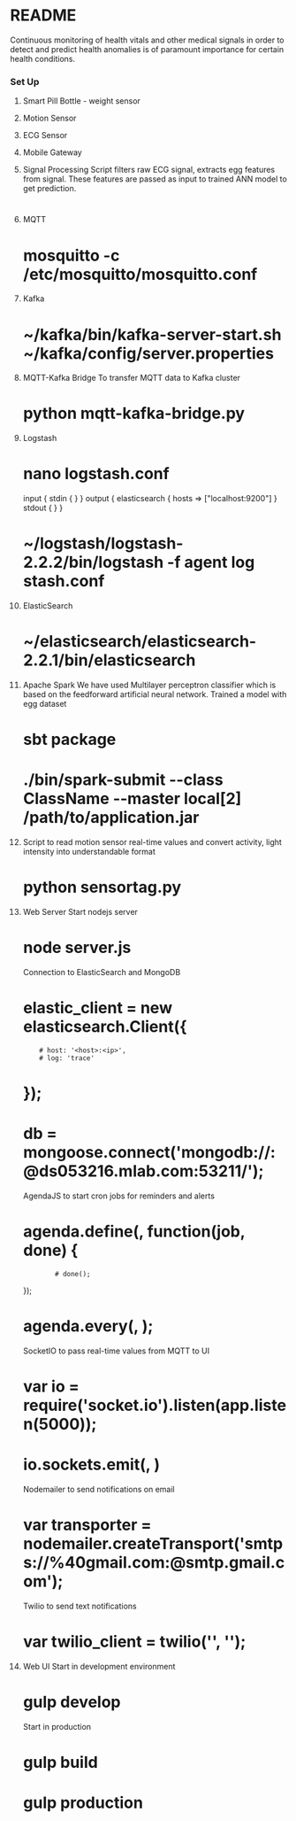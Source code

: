 # README #

Continuous monitoring of health vitals and other medical signals in order to detect and predict health anomalies is of paramount importance for certain health conditions. 

### Set Up ###

1. Smart Pill Bottle - weight sensor
2. Motion Sensor
3. ECG Sensor
4. Mobile Gateway
5. Signal Processing 
   Script filters raw ECG signal, extracts egg features from signal. These features are passed as input to trained ANN model to get prediction.
   # 


5. MQTT
   # mosquitto -c /etc/mosquitto/mosquitto.conf


6. Kafka
   # ~/kafka/bin/kafka-server-start.sh ~/kafka/config/server.properties


7. MQTT-Kafka Bridge
   To transfer MQTT data to Kafka cluster
   # python mqtt-kafka-bridge.py


8. Logstash
   # nano logstash.conf
     input { stdin { }
           }
     output {
            elasticsearch { hosts => ["localhost:9200"] } stdout { }
           }
    # ~/logstash/logstash-2.2.2/bin/logstash -f agent log stash.conf

9. ElasticSearch
   # ~/elasticsearch/elasticsearch-2.2.1/bin/elasticsearch


10. Apache Spark
    We have used Multilayer perceptron classifier which is based on the feedforward artificial neural network. Trained a model with egg dataset
    # sbt package 
    # ./bin/spark-submit --class ClassName --master local[2] /path/to/application.jar


11. Script to read motion sensor real-time values and convert activity, light intensity into understandable format
    # python sensortag.py

12. Web Server
    Start nodejs server 
      # node server.js


    Connection to ElasticSearch and MongoDB
    # elastic_client = new elasticsearch.Client({
            # host: '<host>:<ip>',
            # log: 'trace'
    # });
    # db = mongoose.connect('mongodb://<mlab-user>:<mlab-password>@ds053216.mlab.com:53211/<collection>');


    AgendaJS to start cron jobs for reminders and alerts
    # agenda.define(<job-name>, function(job, done) {
                # done();
      });
    # agenda.every(<time>, <job-name>);


    SocketIO to pass real-time values from MQTT to UI
    # var io = require('socket.io').listen(app.listen(5000));
    # io.sockets.emit(<topic-name>, <message>)


    Nodemailer to send notifications on email
    # var transporter = nodemailer.createTransport('smtps://<username>%40gmail.com:<password>@smtp.gmail.com');


    Twilio to send text notifications
    # var twilio_client = twilio('<accountId>', '<authenticationKey>');


13. Web UI
    Start in development environment
    #  gulp develop

    Start in production
     # gulp build
     # gulp production
